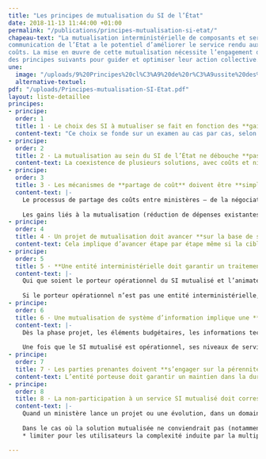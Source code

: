 ```yaml
---
title: "Les principes de mutualisation du SI de l’État"
date: 2018-11-13 11:44:00 +01:00
permalink: "/publications/principes-mutualisation-si-etat/"
chapeau-text: "La mutualisation interministérielle de composants et services au sein du système d’information et de 
communication de l’Etat a le potentiel d’améliorer le service rendu aux citoyens et aux agents tout en limitant les 
coûts. La mise en œuvre de cette mutualisation nécessite l’engagement de l’ensemble des ministères, qui ont convenu 
des principes suivants pour guider et optimiser leur action collective."
une:
  image: "/uploads/9%20Principes%20cl%C3%A9%20de%20r%C3%A9ussite%20des%20grands%20projets%20SI%20redim.JPG"
  alternative-textuel: 
pdf: "/uploads/Principes-mutualisation-SI-Etat.pdf"
layout: liste-detaillee
principes:
- principe: 
  order: 1
  title: 1 · Le choix des SI à mutualiser se fait en fonction des **gains financiers** et de la **valeur ajoutée** ; ce choix précède  **les questions de gouvernance et de financement**
  content-text: "Ce choix se fonde sur un examen au cas par cas, selon deux critères : les gains financiers espérés grâce à la mutualisation, et la valeur ajoutée qu’un SI interministériel pourrait apporter par rapport à des SI ministériels."
- principe: 
  order: 2
  title: 2 · La mutualisation au sein du SI de l’État ne débouche **pas toujours sur une solution unique**
  content-text: La coexistence de plusieurs solutions, avec coûts et niveaux de service différenciés, peut être pertinente.
- principe: 
  order: 3
  title: 3 · Les mécanismes de **partage de coût** doivent être **simplifiés au maximum**, et **chaque ministère doit gagner à la mutualisation des SI**
  content-text: |-
    Le processus de partage des coûts entre ministères – de la négociation à sa mise en œuvre – doit être simplifié au maximum afin de réduire la charge, notamment administrative, qui en découle.
                
    Les gains liés à la mutualisation (réduction de dépenses existantes/récurrentes, dépenses évitées, ou gains en valeur d’usage) doivent être partagées par tous les ministères parties prenantes. Un ministère ne peut être tenu de renoncer à son existant pour une offre mutualisée si la seconde lui coûte plus cher sans valeur ajoutée pour lui ou les usagers.
- principe: 
  order: 4
  title: 4 · Un projet de mutualisation doit avancer **sur la base de solutions démontrant qu’elles fonctionnent**
  content-text: Cela implique d’avancer étape par étape même si la cible est ambitieuse, de confronter rapidement de premières versions du produit à des utilisateurs en fonctionnement réel et de mettre en service les fonctionnalités progressivement. Et à l’inverse de ne pas traiter en une seule fois tous les besoins de tous les utilisateurs de tous les ministères.
- principe: 
  order: 5
  title: 5 · **Une entité interministérielle doit garantir un traitement équitable** de tous les ministères utilisateurs d’un SI mutualisé
  content-text: |-
    Qui que soient le porteur opérationnel du SI mutualisé et l’animateur des instances de pilotage, une entité interministérielle s’assure que tous les ministères utilisateurs sont représentés dans les instances de pilotage de la construction et de l’évolution du service mutualisé.
               
    Si le porteur opérationnel n’est pas une entité interministérielle, la DINSIC doit pouvoir intervenir dans la gouvernance pour veiller à la prise en compte équitable des besoins de tous les ministères utilisateurs quelle que soit leur taille. 
- principe: 
  order: 6
  title: 6 · Une mutualisation de système d’information implique une **transparence complète**, notamment sur **la satisfaction des utilisateurs**
  content-text: |-
    Dès la phase projet, les éléments budgétaires, les informations techniques, les documents d’orientation et les niveaux de service visés sont partagés entre les ministères.
                
    Une fois que le SI mutualisé est opérationnel, ses niveaux de service constatés sont partagés, ainsi que la satisfaction des utilisateurs. Cette dernière doit être systématiquement mesurée en distinguant chaque ministère utilisateur.
- principe: 
  order: 7
  title: 7 · Les parties prenantes doivent **s’engager sur la pérennité du service mutualisé**
  content-text: L’entité porteuse doit garantir un maintien dans la durée du service mutualisé tant qu’il est utilisé. En contrepartie, l’entité porteuse doit être garantie – au besoin par les ministères utilisateurs du service mutualisé - sur la disponibilité du budget minimal permettant le maintien de ce service.
- principe: 
  order: 8
  title: 8 · La non-participation à un service SI mutualisé doit correspondre à des **spécificités justifiées**, et peut être assortie de **mesures préservant l’intérêt des utilisateurs** et/ou de **mesures de contribution technique** au SI mutualisé
  content-text: |-
    Quand un ministère lance un projet ou une évolution, dans un domaine où un projet ou service mutualisé préexiste, il étudie la faisabilité d’adoption  de la solution mutualisée (en intégrant l'analyse technique et financière des adaptations nécessaires). 
                
    Dans le cas où la solution mutualisée ne conviendrait pas (notamment au regard des principes précédents), il doit le justifier auprès de la DINSIC. Peuvent alors être convenues, au cas par cas, des mesures pour : 
    * limiter pour les utilisateurs la complexité induite par la multiplicité des solutions (par exemple en interfaçant la solution spécifique avec la * faire contribuer la solution spécifique au service mutualisé (mise à disposition de retours d’expérience, des études, du code, de services ; intégration de code dans celui de la solution mutualisée, etc.).

---
```

